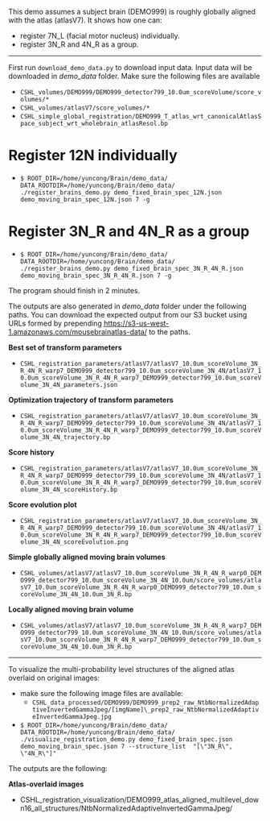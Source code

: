 This demo assumes a subject brain (DEMO999) is roughly globally aligned with the atlas (atlasV7).
It shows how one can:
- register 7N_L (facial motor nucleus) individually.
- register 3N_R and 4N_R as a group.

---------------------------

First run `download_demo_data.py` to download input data. Input data will be downloaded in _demo_data_ folder. Make sure the following files are available
  - `CSHL_volumes/DEMO999/DEMO999_detector799_10.0um_scoreVolume/score_volumes/*`
  - `CSHL_volumes/atlasV7/score_volumes/*`
  - `CSHL_simple_global_registration/DEMO999_T_atlas_wrt_canonicalAtlasSpace_subject_wrt_wholebrain_atlasResol.bp`

# Register 12N individually
- `$ ROOT_DIR=/home/yuncong/Brain/demo_data/ DATA_ROOTDIR=/home/yuncong/Brain/demo_data/  ./register_brains_demo.py demo_fixed_brain_spec_12N.json demo_moving_brain_spec_12N.json 7 -g`

# Register 3N_R and 4N_R as a group
- `$ ROOT_DIR=/home/yuncong/Brain/demo_data/ DATA_ROOTDIR=/home/yuncong/Brain/demo_data/  ./register_brains_demo.py demo_fixed_brain_spec_3N_R_4N_R.json demo_moving_brain_spec_3N_R_4N_R.json 7 -g`

The program should finish in 2 minutes.

The outputs are also generated in _demo_data_ folder under the following paths. You can download the expected output from our S3 bucket using URLs formed by prepending https://s3-us-west-1.amazonaws.com/mousebrainatlas-data/ to the paths.

**Best set of transform parameters**
- `CSHL_registration_parameters/atlasV7/atlasV7_10.0um_scoreVolume_3N_R_4N_R_warp7_DEMO999_detector799_10.0um_scoreVolume_3N_4N/atlasV7_10.0um_scoreVolume_3N_R_4N_R_warp7_DEMO999_detector799_10.0um_scoreVolume_3N_4N_parameters.json`

**Optimization trajectory of transform parameters**
- `CSHL_registration_parameters/atlasV7/atlasV7_10.0um_scoreVolume_3N_R_4N_R_warp7_DEMO999_detector799_10.0um_scoreVolume_3N_4N/atlasV7_10.0um_scoreVolume_3N_R_4N_R_warp7_DEMO999_detector799_10.0um_scoreVolume_3N_4N_trajectory.bp`

**Score history**
- `CSHL_registration_parameters/atlasV7/atlasV7_10.0um_scoreVolume_3N_R_4N_R_warp7_DEMO999_detector799_10.0um_scoreVolume_3N_4N/atlasV7_10.0um_scoreVolume_3N_R_4N_R_warp7_DEMO999_detector799_10.0um_scoreVolume_3N_4N_scoreHistory.bp`

**Score evolution plot**
- `CSHL_registration_parameters/atlasV7/atlasV7_10.0um_scoreVolume_3N_R_4N_R_warp7_DEMO999_detector799_10.0um_scoreVolume_3N_4N/atlasV7_10.0um_scoreVolume_3N_R_4N_R_warp7_DEMO999_detector799_10.0um_scoreVolume_3N_4N_scoreEvolution.png`

**Simple globally aligned moving brain volumes**
- `CSHL_volumes/atlasV7/atlasV7_10.0um_scoreVolume_3N_R_4N_R_warp0_DEMO999_detector799_10.0um_scoreVolume_3N_4N_10.0um/score_volumes/atlasV7_10.0um_scoreVolume_3N_R_4N_R_warp0_DEMO999_detector799_10.0um_scoreVolume_3N_4N_10.0um_3N_R.bp`

**Locally aligned moving brain volume**
- `CSHL_volumes/atlasV7/atlasV7_10.0um_scoreVolume_3N_R_4N_R_warp7_DEMO999_detector799_10.0um_scoreVolume_3N_4N_10.0um/score_volumes/atlasV7_10.0um_scoreVolume_3N_R_4N_R_warp7_DEMO999_detector799_10.0um_scoreVolume_3N_4N_10.0um_3N_R.bp`

------------------------

To visualize the multi-probability level structures of the aligned atlas overlaid on original images:
- make sure the following image files are available:
  - `CSHL_data_processed/DEMO999/DEMO999_prep2_raw_NtbNormalizedAdaptiveInvertedGammaJpeg/[imgName]\_prep2_raw_NtbNormalizedAdaptiveInvertedGammaJpeg.jpg`
- `$ ROOT_DIR=/home/yuncong/Brain/demo_data/ DATA_ROOTDIR=/home/yuncong/Brain/demo_data/ ./visualize_registration_demo.py demo_fixed_brain_spec.json demo_moving_brain_spec.json 7 --structure_list  "[\"3N_R\", \"4N_R\"]"`

The outputs are the following:

**Atlas-overlaid images**
- CSHL_registration_visualization/DEMO999_atlas_aligned_multilevel_down16_all_structures/NtbNormalizedAdaptiveInvertedGammaJpeg/


